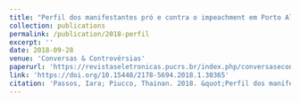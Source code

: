 ```yaml
---
title: "Perfil dos manifestantes pró e contra o impeachment em Porto Alegre e as TICs uma análise quantitativa"
collection: publications
permalink: /publication/2018-perfil
excerpt: ''
date: 2018-09-28
venue: 'Conversas & Controvérsias'
paperurl: 'https://revistaseletronicas.pucrs.br/index.php/conversasecontroversias/article/view/30365/17299'
link: 'https://doi.org/10.15448/2178-5694.2018.1.30365'
citation: 'Passos, Iara; Piucco, Thainan. 2018. &quot;Perfil dos manifestantes pró e contra o impeachment em Porto Alegre e as TICs uma análise quantitativa.&quot; <i>Conversas & Controvérsias</i> 5(1). doi:10.15448/2178-5694.2018.1.30365'
---
```

